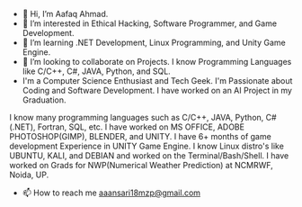 - 👋 Hi, I’m Aafaq Ahmad.
- 👀 I’m interested in Ethical Hacking, Software Programmer, and Game Development.
- 🌱 I’m learning .NET Development, Linux Programming, and Unity Game Engine.
- 💞️ I’m looking to collaborate on Projects. I know Programming Languages like C/C++, C#, JAVA, Python, and SQL.
- I'm a Computer Science Enthusiast and Tech Geek.
I'm Passionate about Coding and Software Development.
I have worked on an AI Project in my Graduation.

I know many programming languages such as C/C++, JAVA, Python, C#(.NET), Fortran, SQL, etc.
I have worked on MS OFFICE, ADOBE PHOTOSHOP(GIMP), BLENDER, and UNITY.
I have 6+ months of game development Experience in UNITY Game Engine.
I know Linux distro's like UBUNTU, KALI, and DEBIAN and worked on the Terminal/Bash/Shell.
I have worked on Grads for NWP(Numerical Weather Prediction) at NCMRWF, Noida, UP.
- 📫 How to reach me aaansari18mzp@gmail.com

<!---
AAA1999mzp/AAA1999mzp is a ✨ special ✨ repository because its `README.md` (this file) appears on your GitHub profile.
You can click the Preview link to take a look at your changes.
--->
